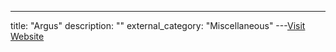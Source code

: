 ---
title: "Argus"
description: ""
external_category: "Miscellaneous"
---[Visit Website](http://qosient.com/argus/)

